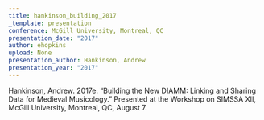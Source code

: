 ```yaml
---
title: hankinson_building_2017
_template: presentation
conference: McGill University, Montreal, QC
presentation_date: "2017"
author: ehopkins
upload: None
presentation_author: Hankinson, Andrew
presentation_year: "2017"
---
```

Hankinson, Andrew. 2017e. “Building the New DIAMM: Linking and Sharing Data for Medieval Musicology.” Presented at the Workshop on SIMSSA XII, McGill University, Montreal, QC, August 7.